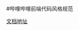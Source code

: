 #哔哩哔哩前端代码风格规范

[文档地址](https://github.com/huweixuan/bilibili-frontend-style-guide/blob/master/%E5%93%94%E5%93%A9%E5%93%94%E5%93%A9%E5%89%8D%E7%AB%AF%E4%BB%A3%E7%A0%81%E9%A3%8E%E6%A0%BC%E8%A7%84%E8%8C%83.md)